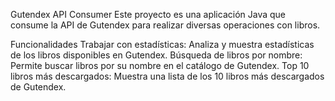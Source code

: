 Gutendex API Consumer
Este proyecto es una aplicación Java que consume la API de Gutendex para realizar diversas operaciones con libros.

Funcionalidades
Trabajar con estadísticas: Analiza y muestra estadísticas de los libros disponibles en Gutendex.
Búsqueda de libros por nombre: Permite buscar libros por su nombre en el catálogo de Gutendex.
Top 10 libros más descargados: Muestra una lista de los 10 libros más descargados de Gutendex.
